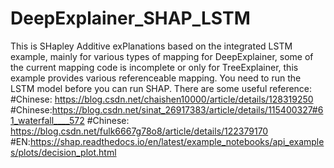 # DeepExplainer_SHAP_LSTM
This is SHapley Additive exPlanations based on the integrated LSTM example, mainly for various types of mapping for DeepExplainer, some of the current mapping code is incomplete or only for TreeExplainer, this example provides various referenceable mapping. You need to run the LSTM model before you can run SHAP.
There are some useful reference:
#Chinese: https://blog.csdn.net/chaishen10000/article/details/128319250
#Chinese:https://blog.csdn.net/sinat_26917383/article/details/115400327#61_waterfall____572
#Chinese: https://blog.csdn.net/fulk6667g78o8/article/details/122379170
#EN:https://shap.readthedocs.io/en/latest/example_notebooks/api_examples/plots/decision_plot.html
